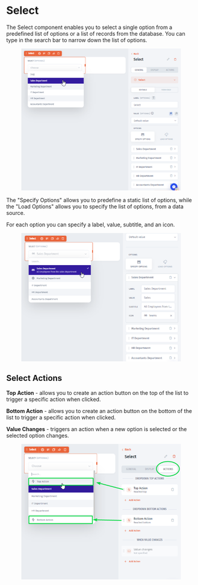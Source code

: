 # Select

The Select component enables you to select a single option from a predefined list of options or a list of records from the database. You can type in the search bar to narrow down the list of options.&#x20;

<div align="left">

<figure><img src="../../../../.gitbook/assets/image (1).png" alt=""><figcaption></figcaption></figure>

</div>

The "Specify Options" allows you to predefine a static list of options, while the "Load Options" allows you to specify the list of options, from a data source.&#x20;

For each option you can specify a label, value, subtitle, and an icon.

<div align="left">

<figure><img src="../../../../.gitbook/assets/image (2).png" alt=""><figcaption></figcaption></figure>

</div>

## Select Actions

**Top Action** - allows you to create an action button on the top of the list to trigger a specific action when clicked.

**Bottom Action** - allows you to create an action button on the bottom of the list to trigger a specific action when clicked.

**Value Changes** - triggers an action when a new option is selected or the selected option changes.

<div align="left">

<figure><img src="../../../../.gitbook/assets/image (3).png" alt=""><figcaption></figcaption></figure>

</div>

